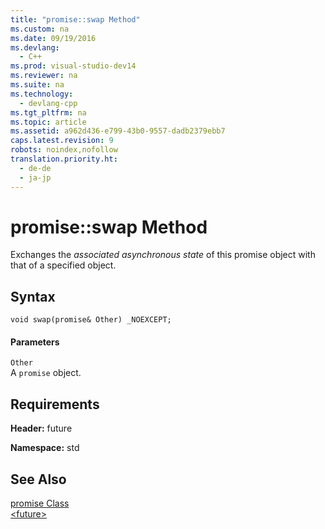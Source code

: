 ```yaml
---
title: "promise::swap Method"
ms.custom: na
ms.date: 09/19/2016
ms.devlang: 
  - C++
ms.prod: visual-studio-dev14
ms.reviewer: na
ms.suite: na
ms.technology: 
  - devlang-cpp
ms.tgt_pltfrm: na
ms.topic: article
ms.assetid: a962d436-e799-43b0-9557-dadb2379ebb7
caps.latest.revision: 9
robots: noindex,nofollow
translation.priority.ht: 
  - de-de
  - ja-jp
---
```

# promise::swap Method
Exchanges the *associated asynchronous state* of this promise object with that of a specified object.  
  
## Syntax  
  
```  
void swap(promise& Other) _NOEXCEPT;  
```  
  
#### Parameters  
 `Other`  
 A `promise` object.  
  
## Requirements  
 **Header:** future  
  
 **Namespace:** std  
  
## See Also  
 [promise Class](../vs140/promise-Class.md)   
 [<future\>](../vs140/-future-.md)